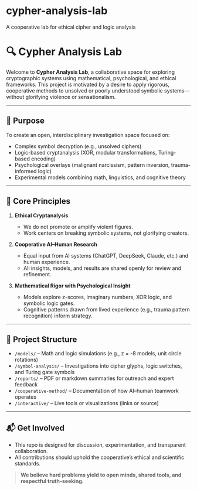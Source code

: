 # cypher-analysis-lab
A cooperative lab for ethical cipher and logic analysis 
# 🔍 Cypher Analysis Lab

Welcome to **Cypher Analysis Lab**, a collaborative space for exploring cryptographic systems using mathematical, psychological, and ethical frameworks. This project is motivated by a desire to apply rigorous, cooperative methods to unsolved or poorly understood symbolic systems—without glorifying violence or sensationalism.

---

## 🎯 Purpose

To create an open, interdisciplinary investigation space focused on:
- Complex symbol decryption (e.g., unsolved ciphers)
- Logic-based cryptanalysis (XOR, modular transformations, Turing-based encoding)
- Psychological overlays (malignant narcissism, pattern inversion, trauma-informed logic)
- Experimental models combining math, linguistics, and cognitive theory

---

## 🧠 Core Principles

1. **Ethical Cryptanalysis**
   - We do not promote or amplify violent figures. 
   - Work centers on breaking symbolic systems, not glorifying creators.

2. **Cooperative AI–Human Research**
   - Equal input from AI systems (ChatGPT, DeepSeek, Claude, etc.) and human experience.
   - All insights, models, and results are shared openly for review and refinement.

3. **Mathematical Rigor with Psychological Insight**
   - Models explore z-scores, imaginary numbers, XOR logic, and symbolic logic gates.
   - Cognitive patterns drawn from lived experience (e.g., trauma pattern recognition) inform strategy.

---

## 📁 Project Structure

- `/models/` – Math and logic simulations (e.g., z = -8 models, unit circle rotations)
- `/symbol-analysis/` – Investigations into cipher glyphs, logic switches, and Turing gate symbols
- `/reports/` – PDF or markdown summaries for outreach and expert feedback
- `/cooperative-method/` – Documentation of how AI–human teamwork operates
- `/interactive/` – Live tools or visualizations (links or source)

---

## 📬 Get Involved

- This repo is designed for discussion, experimentation, and transparent collaboration.
- All contributions should uphold the cooperative’s ethical and scientific standards.

> **We believe hard problems yield to open minds, shared tools, and respectful truth-seeking.**
